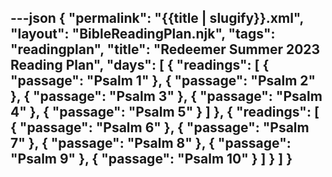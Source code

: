 ---json
{
"permalink": "{{title | slugify}}.xml",
  "layout": "BibleReadingPlan.njk",
  "tags": "readingplan",
  "title": "Redeemer Summer 2023 Reading Plan",
  "days": [
    {
      "readings": [
        {
          "passage": "Psalm 1"
        },
        {
          "passage": "Psalm 2"
        },
        {
          "passage": "Psalm 3"
        },
        {
          "passage": "Psalm 4"
        },
        {
          "passage": "Psalm 5"
        }
      ]
    },
    {
      "readings": [
        {
          "passage": "Psalm 6"
        },
        {
          "passage": "Psalm 7"
        },
        {
          "passage": "Psalm 8"
        },
        {
          "passage": "Psalm 9"
        },
        {
          "passage": "Psalm 10"
        }
      ]
    }
  ]
}
---
